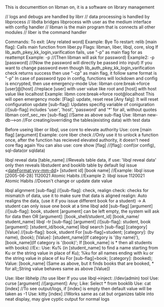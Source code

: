 This is documenttion on libman on, it is a software on library management

// logs and debugs are handled by librr
// data processing is handled by libprocess
// libdta bridges libprocess with user as the medium interface with config handler
// libman is the main program that is connects all other modules
// liber is the command handler

Commands:
  To exit: [Any related word]
    Example: Bye
  To restart: relib
  [main flag]: Calls main function from liber.py
    Flags: libman, liber, libql, core, slog
  If lib_auth_pkey_kk_login_varification fails, use "-p" as main flag for as reattempt
    Example: -p //(Then libman will ask for password)
      Example2: -p [password] //(Now the password will directly be passed into input)
  If you want to change password even though lib_auth_pkey_kk_login_varification check returns success then use "-cp" as main flag, it follow same format is "-p"
  In case of password typo in config, functions will lockdown and config is encrypted, then use emergency-mode
    Use: libman core:break->force [user]@[host] //replace [user] with user value like root and [host] with host value like localhost
      Example: libmn core:break->force root@localhost
    This will open emergency mode:
      [Flag]: update, reset
        rese [Any falg]: It will reset configuration
        update [sub-flag]: Updates specifig variable of coniguration //[sub-flag] includes 'user', 'host', 'password' and '*' for all, without quotes
  libman conf_sec_rev [sub-flag] //Same as above sub-flag
  Use: libman new-db-->on //For creating/overriding the tables(existing data) with test data

  Before useing liber or libql, use core to elevate authority
  Use: core [main flag] [argument]
    Example: core liber check
  //Only use it to unlock a function once, after the function has recieved elevated authority, it doesn't need core flag again
  You can also use: core show [flag] //[flag]: conf(or config), sql-data(or sqldata)

  libql reveal data [table_name] //Reveals table data, if use: 'libql reveal data' only then reveals libstudent and booklib table by default
  liql issue <[date](Optional)<Format:yyy-mm-dd>> [student id] [book name]
  //Example: libql issue [2005-06-28] 1120021 Atomic Habits
  //Example 2: libql issue 1120021 Atomic Habits //Doesn't change or update date value

  libql alignment [sub-flag] //[sub-flag]: check, realign
    check: checks for mismatch of data, use it to make sure that data is aligned
    realign: Auto realigns the data, (use it if you issue different book for a student) -> A student can only issue one book at a time
  libql add [sub-flag] [argument] //[sub-flag]: book, student
    [argument] can be left empty, the system will ask for data then
      OR [argument]: [book_shell/student_id] [book_name/ student_name]
  libql -tr [sub-flag] [argument] //[sub-flag]: student, book
    [argument]: [student_id/book_name]
  libql search [sub-flag] [category] [Value] //[sub-flag]: book, student
    For [sub-flag]=student; [category]: (by name), (book); [Value]: [student_name](If category is '(by name)'), [book_name](If category is '(book)'; If [book_name] is * then all students with books)
        //Ex:: Use: Ku% (in [student_name] to find a name starting from Ku or the string value in place of Ku); %ku for all names ending with ku or the string value in place of ku
    For [sub-flag]=book; [category]: (booked); Value: [book_name] (Same as above, but it finds books that are booked, * for all;;String value behaves same as above [Value])

  Use: liber libhelp //to use liber
  If you use libql->inject: //dev(admin) tool
    Use: curse [argument] //[argument]: Any; Like: Select * from booklib
    Use: cat [index] //To see output/logs, if [index] is empty then default value will be taken as -1
    Use: kitty [index] //Works same as cat but organizes table into neat display, may give cyptic output for normal logs
